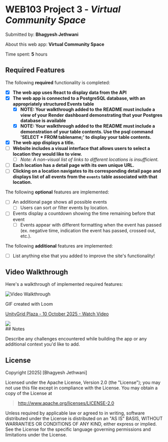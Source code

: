 # WEB103 Project 3 - *Virtual Community Space*

Submitted by: **Bhagyesh Jethwani**

About this web app: **Virtual Community Space**

Time spent: **5** hours

## Required Features

The following **required** functionality is completed:

<!-- Make sure to check off completed functionality below -->

- [x] **The web app uses React to display data from the API**
- [x] **The web app is connected to a PostgreSQL database, with an appropriately structured Events table**
  - [x]  **NOTE: Your walkthrough added to the README must include a view of your Render dashboard demonstrating that your Postgres database is available**
  - [x]  **NOTE: Your walkthrough added to the README must include a demonstration of your table contents. Use the psql command 'SELECT * FROM tablename;' to display your table contents.**
- [x] **The web app displays a title.**
- [ ] **Website includes a visual interface that allows users to select a location they would like to view.**
  - [ ] *Note: A non-visual list of links to different locations is insufficient.* 
- [ ] **Each location has a detail page with its own unique URL.**
- [ ] **Clicking on a location navigates to its corresponding detail page and displays list of all events from the `events` table associated with that location.**

The following **optional** features are implemented:

- [ ] An additional page shows all possible events
  - [ ] Users can sort *or* filter events by location.
- [ ] Events display a countdown showing the time remaining before that event
  - [ ] Events appear with different formatting when the event has passed (ex. negative time, indication the event has passed, crossed out, etc.).

The following **additional** features are implemented:

- [ ] List anything else that you added to improve the site's functionality!

## Video Walkthrough

Here's a walkthrough of implemented required features:

<img src='http://i.imgur.com/link/to/your/gif/file.gif' title='Video Walkthrough' width='' alt='Video Walkthrough' />

GIF created with Loom
<div>
    <a href="https://www.loom.com/share/2acb269998b648dca7008f053223b133">
      <p>UnityGrid Plaza - 10 October 2025 - Watch Video</p>
    </a>
    <a href="https://www.loom.com/share/2acb269998b648dca7008f053223b133">
      <img style="max-width:300px;" src="https://cdn.loom.com/sessions/thumbnails/2acb269998b648dca7008f053223b133-28f453859fa3fc1a-full-play.gif">
    </a>
  </div>
## Notes

Describe any challenges encountered while building the app or any additional context you'd like to add.

## License

Copyright [2025] [Bhagyesh Jethwani]

Licensed under the Apache License, Version 2.0 (the "License"); you may not use this file except in compliance with the License. You may obtain a copy of the License at

> http://www.apache.org/licenses/LICENSE-2.0

Unless required by applicable law or agreed to in writing, software distributed under the License is distributed on an "AS IS" BASIS, WITHOUT WARRANTIES OR CONDITIONS OF ANY KIND, either express or implied. See the License for the specific language governing permissions and limitations under the License.